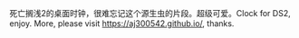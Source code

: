 死亡搁浅2的桌面时钟，很难忘记这个源生虫的片段。超级可爱。Clock for DS2, enjoy. More, please visit https://aj300542.github.io/, thanks.
